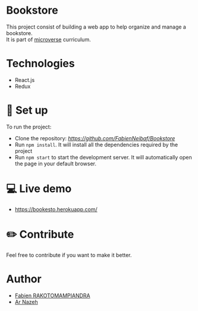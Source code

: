 # Bookstore

This project consist of building a web app to help organize and manage a bookstore.  
It is part of [microverse](https://www.microverse.org/) curriculum.

# Technologies

- React.js
- Redux

# :electric_plug: Set up

To run the project:

- Clone the repository: _https://github.com/FabienNeibaf/Bookstore_
- Run `npm install`. It will install all the dependencies required by the project
- Run `npm start` to start the development server. It will automatically open the page in your default browser.

# :computer: Live demo

- https://bookesto.herokuapp.com/

# :pencil2: Contribute

Feel free to contribute if you want to make it better.

# Author

- [Fabien RAKOTOMAMPIANDRA](https://github.com/FabienNeibaf/)
- [Ar Nazeh](https://github.com/Nazeh/)
